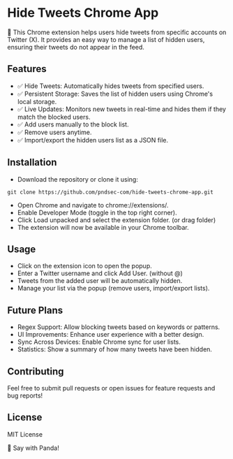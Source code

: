 # Hide Tweets Chrome App


🚀 This Chrome extension helps users hide tweets from specific accounts on Twitter (X). It provides an easy way to manage a list of hidden users, ensuring their tweets do not appear in the feed.

## Features

* ✅  Hide Tweets: Automatically hides tweets from specified users.
* ✅  Persistent Storage: Saves the list of hidden users using Chrome's local storage.
* ✅  Live Updates: Monitors new tweets in real-time and hides them if they match the blocked users.
* ✅  Add users manually to the block list.
* ✅  Remove users anytime.
* ✅  Import/export the hidden users list as a JSON file.

## Installation

* Download the repository or clone it using:

```
git clone https://github.com/pndsec-com/hide-tweets-chrome-app.git
```

* Open Chrome and navigate to chrome://extensions/.
* Enable Developer Mode (toggle in the top right corner).
* Click Load unpacked and select the extension folder. (or drag folder)
* The extension will now be available in your Chrome toolbar.


## Usage

* Click on the extension icon to open the popup.
* Enter a Twitter username and click Add User. (without @)
* Tweets from the added user will be automatically hidden.
* Manage your list via the popup (remove users, import/export lists).

## Future Plans

* Regex Support: Allow blocking tweets based on keywords or patterns.
* UI Improvements: Enhance user experience with a better design.
* Sync Across Devices: Enable Chrome sync for user lists.
* Statistics: Show a summary of how many tweets have been hidden.

## Contributing

Feel free to submit pull requests or open issues for feature requests and bug reports!

## License

MIT License

🐼 Say with Panda!
